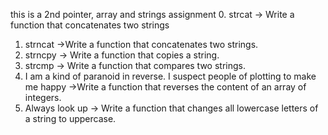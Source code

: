 this is a 2nd pointer, array and strings assignment
0. strcat -> Write a function that concatenates two strings
1. strncat ->Write a function that concatenates two strings.
2. strncpy -> Write a function that copies a string.
3. strcmp -> Write a function that compares two strings.
4. I am a kind of paranoid in reverse. I suspect people of plotting to make me happy ->Write a function that reverses the content of an array of integers.
5. Always look up -> Write a function that changes all lowercase letters of a string to uppercase.
